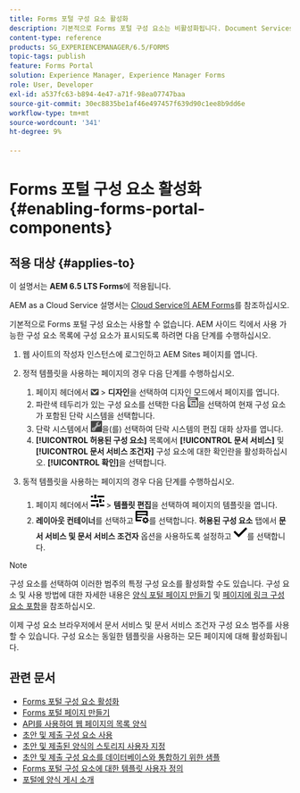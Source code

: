 ```yaml
---
title: Forms 포털 구성 요소 활성화
description: 기본적으로 Forms 포털 구성 요소는 비활성화됩니다. Document Services 및 Document Services 술어 그룹을 활성화하여 Forms 포털 구성 요소를 활성화합니다.
content-type: reference
products: SG_EXPERIENCEMANAGER/6.5/FORMS
topic-tags: publish
feature: Forms Portal
solution: Experience Manager, Experience Manager Forms
role: User, Developer
exl-id: a537fc63-b894-4e47-a71f-98ea07747baa
source-git-commit: 30ec8835be1af46e497457f639d90c1ee8b9dd6e
workflow-type: tm+mt
source-wordcount: '341'
ht-degree: 9%

---
```


# Forms 포털 구성 요소 활성화 {#enabling-forms-portal-components}

## 적용 대상 {#applies-to}

이 설명서는 **AEM 6.5 LTS Forms**&#x200B;에 적용됩니다.

AEM as a Cloud Service 설명서는 [Cloud Service의 AEM Forms](https://experienceleague.adobe.com/docs/experience-manager-cloud-service/content/forms/adaptive-forms-authoring/authoring-adaptive-forms-foundation-components/configure-forms-portal.html)를 참조하십시오.

기본적으로 Forms 포털 구성 요소는 사용할 수 없습니다. AEM 사이드 킥에서 사용 가능한 구성 요소 목록에 구성 요소가 표시되도록 하려면 다음 단계를 수행하십시오.

1. 웹 사이트의 작성자 인스턴스에 로그인하고 AEM Sites 페이지를 엽니다.

1. 정적 템플릿을 사용하는 페이지의 경우 다음 단계를 수행하십시오.

   1. 페이지 헤더에서 ![캔버스-드롭다운](assets/canvas-drop-down.png) > **디자인**&#x200B;을 선택하여 디자인 모드에서 페이지를 엽니다.
   1. 파란색 테두리가 있는 구성 요소를 선택한 다음 ![필드 수준](assets/field-level.png)을 선택하여 현재 구성 요소가 포함된 단락 시스템을 선택합니다.
   1. 단락 시스템에서 ![settings_icon](assets/settings_icon.png)을(를) 선택하여 단락 시스템의 편집 대화 상자를 엽니다.
   1. **[!UICONTROL 허용된 구성 요소]** 목록에서 **[!UICONTROL 문서 서비스]** 및 **[!UICONTROL 문서 서비스 조건자]** 구성 요소에 대한 확인란을 활성화하십시오. **[!UICONTROL 확인]**&#x200B;을 선택합니다.

1. 동적 템플릿을 사용하는 페이지의 경우 다음 단계를 수행하십시오.

   1. 페이지 헤더에서 ![속성](assets/properties.png) > **템플릿 편집**&#x200B;을 선택하여 페이지의 템플릿을 엽니다.
   1. **레이아웃 컨테이너**&#x200B;를 선택하고 ![FeedManagement](/help/forms/using/assets/feedmanagement.png)를 선택합니다. **허용된 구성 요소** 탭에서 **문서 서비스 및 문서 서비스 조건자** 옵션을 사용하도록 설정하고 ![aem_6_3_forms_save](assets/aem_6_3_forms_save.png)를 선택합니다.

>[!NOTE]
>
>구성 요소를 선택하여 이러한 범주의 특정 구성 요소를 활성화할 수도 있습니다. 구성 요소 및 사용 방법에 대한 자세한 내용은 [양식 포털 페이지 만들기](/help/forms/using/creating-form-portal-page.md) 및 [페이지에 링크 구성 요소 포함](/help/forms/using/embedding-link-component-page.md)을 참조하십시오.

이제 구성 요소 브라우저에서 문서 서비스 및 문서 서비스 조건자 구성 요소 범주를 사용할 수 있습니다. 구성 요소는 동일한 템플릿을 사용하는 모든 페이지에 대해 활성화됩니다.

## 관련 문서

* [Forms 포털 구성 요소 활성화](/help/forms/using/enabling-forms-portal-components.md)
* [Forms 포털 페이지 만들기](/help/forms/using/creating-form-portal-page.md)
* [API를 사용하여 웹 페이지의 목록 양식](/help/forms/using/listing-forms-webpage-using-apis.md)
* [초안 및 제출 구성 요소 사용](/help/forms/using/draft-submission-component.md)
* [초안 및 제출된 양식의 스토리지 사용자 지정](/help/forms/using/draft-submission-component.md)
* [초안 및 제출 구성 요소를 데이터베이스와 통합하기 위한 샘플](/help/forms/using/integrate-draft-submission-database.md)
* [Forms 포털 구성 요소에 대한 템플릿 사용자 정의](/help/forms/using/customizing-templates-forms-portal-components.md)
* [포털에 양식 게시 소개](/help/forms/using/introduction-publishing-forms.md)
